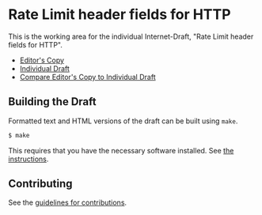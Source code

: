# Rate Limit header fields for HTTP

This is the working area for the individual Internet-Draft, "Rate Limit header fields for HTTP".

* [Editor's Copy](https://ioggstream.github.io/draft-polli-ratelimit-headers/#go.draft-polli-ratelimit-headers.html)
* [Individual Draft](https://tools.ietf.org/html/draft-polli-ratelimit-headers)
* [Compare Editor's Copy to Individual Draft](https://ioggstream.github.io/draft-polli-ratelimit-headers/#go.draft-polli-ratelimit-headers.diff)

## Building the Draft

Formatted text and HTML versions of the draft can be built using `make`.

```sh
$ make
```

This requires that you have the necessary software installed.  See
[the instructions](https://github.com/martinthomson/i-d-template/blob/master/doc/SETUP.md).


## Contributing

See the
[guidelines for contributions](https://github.com/ioggstream/draft-polli-ratelimit-headers/blob/master/CONTRIBUTING.md).
